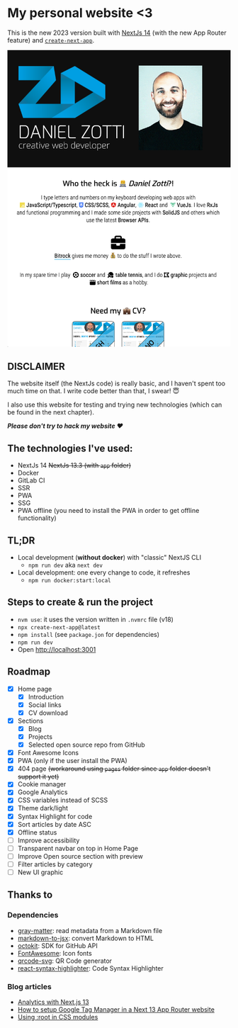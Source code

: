 # My personal website <3

This is the new 2023 version built with [NextJs 14](https://nextjs.org/) (with the new App Router feature)
and [`create-next-app`](https://github.com/vercel/next.js/tree/canary/packages/create-next-app).

![Website preview](https://raw.githubusercontent.com/danielzotti/new.danielzotti.it/master/public/static/images/brand/danielzotti-website-preview.png)

## DISCLAIMER

The website itself (the NextJs code) is really basic, and I haven't spent too much time on that. I write code better
than that, I swear! 😇

I also use this website for testing and trying new technologies (which can be found in the next chapter).

***Please don't try to hack my website ❤️***

## The technologies I've used:

- NextJs 14 ~~NextJs 13.3 (with `app` folder)~~
- Docker
- GitLab CI
- SSR
- PWA
- SSG
- PWA offline (you need to install the PWA in order to get offline functionality)

## TL;DR

- Local development (**without docker**) with "classic" NextJS CLI
    - `npm run dev` aka `next dev`
- Local development: one every change to code, it refreshes
    - `npm run docker:start:local`

## Steps to create & run the project

- `nvm use`: it uses the version written in `.nvmrc` file (v18)
- `npx create-next-app@latest`
- `npm install` (see `package.jon` for dependencies)
- `npm run dev`
- Open [http://localhost:3001](http://localhost:3001)

## Roadmap

- [x] Home page
    - [x] Introduction
    - [x] Social links
    - [x] CV download
- [x] Sections
    - [x] Blog
    - [x] Projects
    - [x] Selected open source repo from GitHub
- [x] Font Awesome Icons
- [x] PWA  (only if the user install the PWA)
- [x] 404 page ~~(workaround using `pages` folder since `app` folder doesn't support it yet)~~
- [x] Cookie manager
- [x] Google Analytics
- [x] CSS variables instead of SCSS
- [x] Theme dark/light
- [x] Syntax Highlight for code
- [x] Sort articles by date ASC
- [x] Offline status
- [ ] Improve accessibility
- [ ] Transparent navbar on top in Home Page
- [ ] Improve Open source section with preview
- [ ] Filter articles by category
- [ ] New UI graphic

## Thanks to

### Dependencies

- [gray-matter](https://github.com/jonschlinkert/gray-matter): read metadata from a Markdown file
- [markdown-to-jsx](https://www.npmjs.com/package/markdown-to-jsx): convert Markdown to HTML
- [octokit](https://github.com/octokit): SDK for GitHub API
- [FontAwesome](https://fontawesome.com/): Icon fonts
- [qrcode-svg](https://github.com/papnkukn/qrcode-svg): QR Code generator
- [react-syntax-highlighter](https://github.com/react-syntax-highlighter): Code Syntax Highlighter

### Blog articles

- [Analytics with Next.js 13](https://dev.to/sdorra/analytics-with-nextjs-13-1hhi)
- [How to setup Google Tag Manager in a Next 13 App Router website](https://dev.to/valse/how-to-setup-google-tag-manager-in-a-next-13-app-router-website-248p)
- [Using :root in CSS modules](https://github.com/vercel/next.js/discussions/17089)
